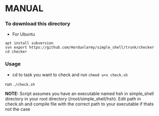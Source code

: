 # MANUAL

### To download this directory

* For Ubuntu
```
apt install subversion
svn export https://github.com/Hordunlarmy/simple_shell/trunk/checker
cd checker
```
### Usage

* cd to task you want to check and run `chmod u+x check.sh`

run `./check.sh`

__NOTE:__ Script assumes you have an executable named hsh
      in simple_shell directory in your root directory (/root/simple_shell/hsh).
	  Edit path in check.sh and compile file with the correct path to your executable
	  if thats not the case

